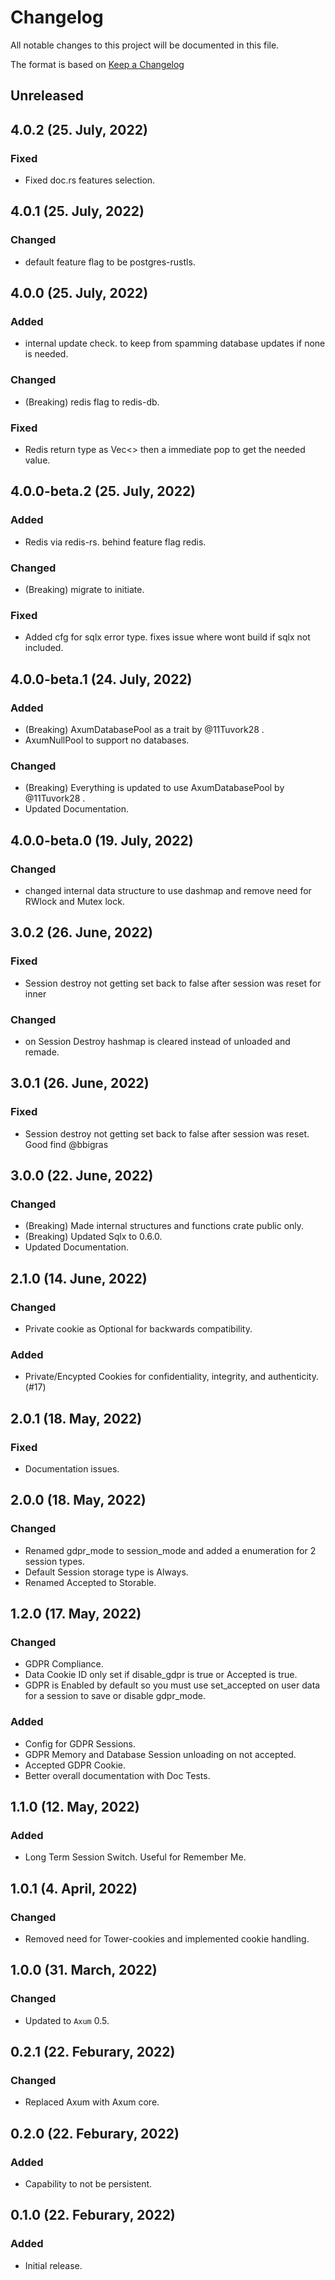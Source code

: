 # Changelog

All notable changes to this project will be documented in this file.

The format is based on [Keep a Changelog](https://keepachangelog.com/en/1.0.0/)

## Unreleased

## 4.0.2 (25. July, 2022)
### Fixed
- Fixed doc.rs features selection.

## 4.0.1 (25. July, 2022)
### Changed
- default feature flag to be postgres-rustls.

## 4.0.0 (25. July, 2022)
### Added
- internal update check. to keep from spamming database updates if none is needed.

### Changed
- (Breaking) redis flag to redis-db.

### Fixed
- Redis return type as Vec<> then a immediate pop to get the needed value.

## 4.0.0-beta.2 (25. July, 2022)
### Added
- Redis via redis-rs. behind feature flag redis.

### Changed
- (Breaking) migrate to initiate.

### Fixed
- Added cfg for sqlx error type. fixes issue where wont build if sqlx not included.

## 4.0.0-beta.1 (24. July, 2022)
### Added
- (Breaking) AxumDatabasePool as a trait by @11Tuvork28 .
- AxumNullPool to support no databases.

### Changed
- (Breaking) Everything is updated to use AxumDatabasePool by @11Tuvork28 .
- Updated Documentation.

## 4.0.0-beta.0 (19. July, 2022)
### Changed
- changed internal data structure to use dashmap and remove need for RWlock and Mutex lock.

## 3.0.2 (26. June, 2022)
### Fixed
- Session destroy not getting set back to false after session was reset for inner

### Changed
- on Session Destroy hashmap is cleared instead of unloaded and remade.

## 3.0.1 (26. June, 2022)
### Fixed
- Session destroy not getting set back to false after session was reset. Good find @bbigras

## 3.0.0 (22. June, 2022)
### Changed
- (Breaking) Made internal structures and functions crate public only.
- (Breaking) Updated Sqlx to 0.6.0.
- Updated Documentation.

## 2.1.0 (14. June, 2022)
### Changed
- Private cookie as Optional for backwards compatibility.

### Added
- Private/Encypted Cookies for confidentiality, integrity, and authenticity. (#17)

## 2.0.1 (18. May, 2022)
### Fixed
- Documentation issues.

## 2.0.0 (18. May, 2022)
### Changed
- Renamed gdpr_mode to session_mode and added a enumeration for 2 session types.
- Default Session storage type is Always.
- Renamed Accepted to Storable.

## 1.2.0 (17. May, 2022)
### Changed
- GDPR Compliance.
- Data Cookie ID only set if disable_gdpr is true or Accepted is true.
- GDPR is Enabled by default so you must use set_accepted on user data for a session to save or disable gdpr_mode.

### Added
- Config for GDPR Sessions.
- GDPR Memory and Database Session unloading on not accepted.
- Accepted GDPR Cookie.
- Better overall documentation with Doc Tests.

## 1.1.0 (12. May, 2022)
### Added
- Long Term Session Switch. Useful for Remember Me.

## 1.0.1 (4. April, 2022)
### Changed
- Removed need for Tower-cookies and implemented cookie handling.

## 1.0.0 (31. March, 2022)
### Changed
- Updated to `Axum` 0.5.

## 0.2.1 (22. Feburary, 2022)
### Changed
- Replaced Axum with Axum core.

## 0.2.0 (22. Feburary, 2022)
### Added
- Capability to not be persistent.

## 0.1.0 (22. Feburary, 2022)
### Added
- Initial release.
